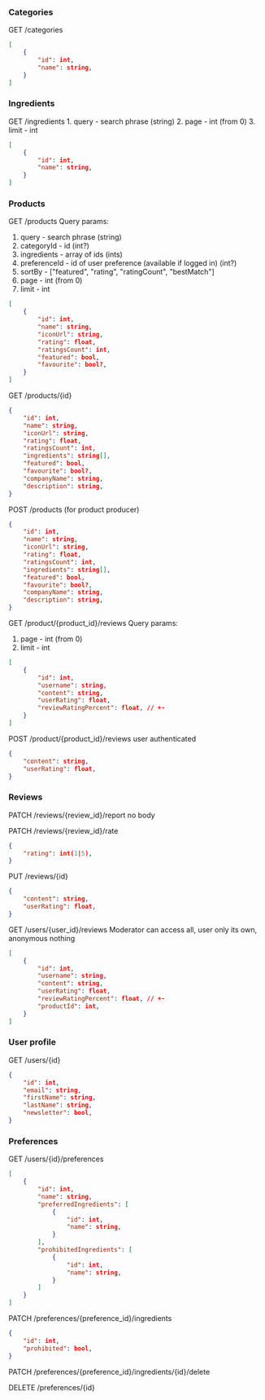 ### Categories
GET /categories
```json
[
	{
		"id": int,
		"name": string,
	}
]
```

### Ingredients
GET /ingredients
	1. query - search phrase (string)
	2. page - int (from 0)
	3. limit - int 
```json
[
	{
		"id": int,
		"name": string,
	}
]
```

### Products
GET /products
Query params:
1. query - search phrase (string)
2. categoryId - id (int?)
3. ingredients - array of ids (ints)
4. preferenceId - id of user preference (available if logged in) (int?)
5. sortBy - ["featured", "rating", "ratingCount", "bestMatch"]
6. page - int (from 0)
7. limit - int
```json
[
	{
		"id": int,
		"name": string,
		"iconUrl": string,
		"rating": float,
		"ratingsCount": int,
		"featured": bool,
		"favourite": bool?,
	}
]
```

GET /products/{id}
```json
{
	"id": int,
	"name": string,
	"iconUrl": string,
	"rating": float,
	"ratingsCount": int,
	"ingredients": string[],
	"featured": bool,
	"favourite": bool?,
	"companyName": string,
	"description": string,
}
```

POST /products (for product producer)
```json
{
	"id": int,
	"name": string,
	"iconUrl": string,
	"rating": float,
	"ratingsCount": int,
	"ingredients": string[],
	"featured": bool,
	"favourite": bool?,
	"companyName": string,
	"description": string,
}
```

GET /product/{product_id}/reviews
Query params:
1. page - int (from 0)
2. limit - int
```json
[
	{
		"id": int,
		"username": string,
		"content": string,
		"userRating": float,
		"reviewRatingPercent": float, // +-
	}
]
```

POST /product/{product_id}/reviews
user authenticated
```json
{
	"content": string,
	"userRating": float,
}
```
### Reviews
PATCH /reviews/{review_id}/report
no body

PATCH /reviews/{review_id}/rate
```json
{
	"rating": int(1|5),
}
```

PUT /reviews/{id}
```json
{
	"content": string,
	"userRating": float,
}
```

GET /users/{user_id}/reviews
	Moderator can access all, user only its own, anonymous nothing
```json
[
	{
		"id": int,
		"username": string,
		"content": string,
		"userRating": float,
		"reviewRatingPercent": float, // +-
		"productId": int,
	}
]
```

### User profile
GET /users/{id}
```json
{
	"id": int,
	"email": string,
	"firstName": string,
	"lastName": string,
	"newsletter": bool,
}
```

### Preferences
GET /users/{id}/preferences
```json
[
	{
		"id": int,
		"name": string,
		"preferredIngredients": [
			{
				"id": int,
				"name": string,
			}
		],
		"prohibitedIngredients": [
			{
				"id": int,
				"name": string,
			}
		]
	}
]
```

PATCH /preferences/{preference_id}/ingredients
```json
{
	"id": int,
	"prohibited": bool,
}
```

PATCH /preferences/{preference_id}/ingredients/{id}/delete

DELETE /preferences/{id}